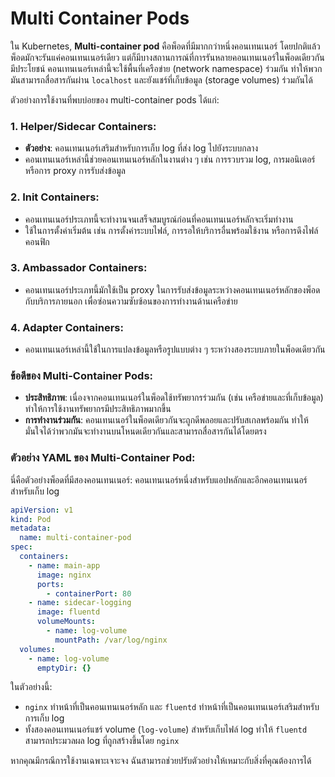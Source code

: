# Multi Container Pods

ใน Kubernetes, **Multi-container pod** คือพ็อดที่มีมากกว่าหนึ่งคอนเทนเนอร์ โดยปกติแล้วพ็อดมักจะรันแค่คอนเทนเนอร์เดียว แต่ก็มีบางสถานการณ์ที่การรันหลายคอนเทนเนอร์ในพ็อดเดียวกันมีประโยชน์ คอนเทนเนอร์เหล่านี้จะใช้พื้นที่เครือข่าย (network namespace) ร่วมกัน ทำให้พวกมันสามารถสื่อสารกันผ่าน `localhost` และยังแชร์ที่เก็บข้อมูล (storage volumes) ร่วมกันได้

ตัวอย่างการใช้งานที่พบบ่อยของ multi-container pods ได้แก่:

### 1. **Helper/Sidecar Containers**:
   - **ตัวอย่าง**: คอนเทนเนอร์เสริมสำหรับการเก็บ log ที่ส่ง log ไปยังระบบกลาง
   - คอนเทนเนอร์เหล่านี้ช่วยคอนเทนเนอร์หลักในงานต่าง ๆ เช่น การรวบรวม log, การมอนิเตอร์ หรือการ proxy การรับส่งข้อมูล

### 2. **Init Containers**:
   - คอนเทนเนอร์ประเภทนี้จะทำงานจนเสร็จสมบูรณ์ก่อนที่คอนเทนเนอร์หลักจะเริ่มทำงาน
   - ใช้ในการตั้งค่าเริ่มต้น เช่น การตั้งค่าระบบไฟล์, การรอให้บริการอื่นพร้อมใช้งาน หรือการดึงไฟล์คอนฟิก

### 3. **Ambassador Containers**:
   - คอนเทนเนอร์ประเภทนี้มักใช้เป็น proxy ในการรับส่งข้อมูลระหว่างคอนเทนเนอร์หลักของพ็อดกับบริการภายนอก เพื่อซ่อนความซับซ้อนของการทำงานด้านเครือข่าย

### 4. **Adapter Containers**:
   - คอนเทนเนอร์เหล่านี้ใช้ในการแปลงข้อมูลหรือรูปแบบต่าง ๆ ระหว่างสองระบบภายในพ็อดเดียวกัน

### ข้อดีของ Multi-Container Pods:
- **ประสิทธิภาพ**: เนื่องจากคอนเทนเนอร์ในพ็อดใช้ทรัพยากรร่วมกัน (เช่น เครือข่ายและที่เก็บข้อมูล) ทำให้การใช้งานทรัพยากรมีประสิทธิภาพมากขึ้น
- **การทำงานร่วมกัน**: คอนเทนเนอร์ในพ็อดเดียวกันจะถูกดีพลอยและปรับสเกลพร้อมกัน ทำให้มั่นใจได้ว่าพวกมันจะทำงานบนโหนดเดียวกันและสามารถสื่อสารกันได้โดยตรง

### ตัวอย่าง YAML ของ Multi-Container Pod:
นี่คือตัวอย่างพ็อดที่มีสองคอนเทนเนอร์: คอนเทนเนอร์หนึ่งสำหรับแอปหลักและอีกคอนเทนเนอร์สำหรับเก็บ log

```yaml
apiVersion: v1
kind: Pod
metadata:
  name: multi-container-pod
spec:
  containers:
    - name: main-app
      image: nginx
      ports:
        - containerPort: 80
    - name: sidecar-logging
      image: fluentd
      volumeMounts:
        - name: log-volume
          mountPath: /var/log/nginx
  volumes:
    - name: log-volume
      emptyDir: {}
```

ในตัวอย่างนี้:
- `nginx` ทำหน้าที่เป็นคอนเทนเนอร์หลัก และ `fluentd` ทำหน้าที่เป็นคอนเทนเนอร์เสริมสำหรับการเก็บ log
- ทั้งสองคอนเทนเนอร์แชร์ volume (`log-volume`) สำหรับเก็บไฟล์ log ทำให้ `fluentd` สามารถประมวลผล log ที่ถูกสร้างขึ้นโดย `nginx`

หากคุณมีกรณีการใช้งานเฉพาะเจาะจง ฉันสามารถช่วยปรับตัวอย่างให้เหมาะกับสิ่งที่คุณต้องการได้